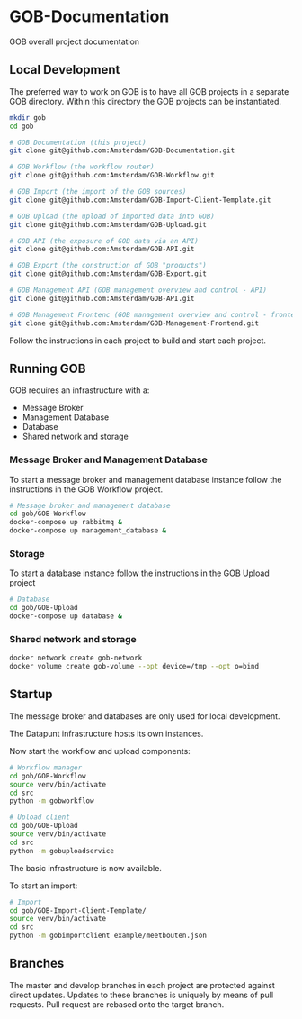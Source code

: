 # GOB-Documentation

GOB overall project documentation

## Local Development

The preferred way to work on GOB is to have all GOB projects in a separate GOB directory.
Within this directory the GOB projects can be instantiated.

```bash
mkdir gob
cd gob

# GOB Documentation (this project)
git clone git@github.com:Amsterdam/GOB-Documentation.git

# GOB Workflow (the workflow router)
git clone git@github.com:Amsterdam/GOB-Workflow.git

# GOB Import (the import of the GOB sources)
git clone git@github.com:Amsterdam/GOB-Import-Client-Template.git

# GOB Upload (the upload of imported data into GOB)
git clone git@github.com:Amsterdam/GOB-Upload.git

# GOB API (the exposure of GOB data via an API)
git clone git@github.com:Amsterdam/GOB-API.git

# GOB Export (the construction of GOB "products")
git clone git@github.com:Amsterdam/GOB-Export.git

# GOB Management API (GOB management overview and control - API)
git clone git@github.com:Amsterdam/GOB-API.git

# GOB Management Frontenc (GOB management overview and control - frontend)
git clone git@github.com:Amsterdam/GOB-Management-Frontend.git

```

Follow the instructions in each project to build and start each project.

## Running GOB

GOB requires an infrastructure with a:
- Message Broker
- Management Database
- Database
- Shared network and storage

### Message Broker and Management Database

To start a message broker and management database instance
follow the instructions in the GOB Workflow project.

```bash
# Message broker and management database
cd gob/GOB-Workflow
docker-compose up rabbitmq &
docker-compose up management_database &

```

### Storage

To start a database instance
follow the instructions in the GOB Upload project

```bash
# Database
cd gob/GOB-Upload
docker-compose up database &
```

### Shared network and storage

```bash
docker network create gob-network
docker volume create gob-volume --opt device=/tmp --opt o=bind

```

## Startup

The message broker and databases are only used for local development.

The Datapunt infrastructure hosts its own instances.

Now start the workflow and upload components:

```bash
# Workflow manager
cd gob/GOB-Workflow
source venv/bin/activate
cd src
python -m gobworkflow

```

```bash
# Upload client
cd gob/GOB-Upload
source venv/bin/activate
cd src
python -m gobuploadservice

```

The basic infrastructure is now available.

To start an import:

```bash
# Import
cd gob/GOB-Import-Client-Template/
source venv/bin/activate
cd src
python -m gobimportclient example/meetbouten.json

```

## Branches

The master and develop branches in each project are protected against direct updates.
Updates to these branches is uniquely by means of pull requests.
Pull request are rebased onto the target branch.
